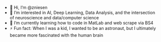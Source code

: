 - 👋 Hi, I’m @zniesen
- 👀 I’m interested in AI, Deep Learning, Data Analysis, and the intersection of neuroscience and data/computer science
- 🌱 I’m currently learning how to code in MatLab and web scrape via BS4
- ⚡ Fun fact: When I was a kid, I wanted to be an astronaut, but I ultimately became more fascinated with the human brain

<!---
zniesen/zniesen is a ✨ special ✨ repository because its `README.md` (this file) appears on your GitHub profile.
You can click the Preview link to take a look at your changes.
--->
